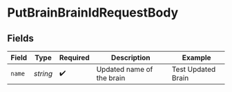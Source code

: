 # PutBrainBrainIdRequestBody


## Fields

| Field                     | Type                      | Required                  | Description               | Example                   |
| ------------------------- | ------------------------- | ------------------------- | ------------------------- | ------------------------- |
| `name`                    | *string*                  | :heavy_check_mark:        | Updated name of the brain | Test Updated Brain        |